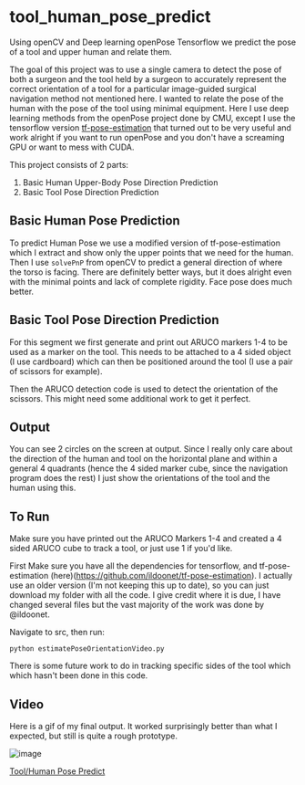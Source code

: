 # tool_human_pose_predict
Using openCV and Deep learning openPose Tensorflow we predict the pose of a tool and upper human and relate them.

The goal of this project was to use a single camera to detect the pose of both a surgeon and the tool held by a surgeon to accurately represent the correct orientation of a tool for a particular image-guided surgical navigation method not mentioned here. I wanted to relate the pose of the human with the pose of the tool using minimal equipment.  Here I use deep learning methods from the openPose project done by CMU, except I use the tensorflow version [tf-pose-estimation](https://github.com/ildoonet/tf-pose-estimation) that turned out to be very useful and work alright if you want to run openPose and you don't have a screaming GPU or want to mess with CUDA.

This project consists of 2 parts:

1) Basic Human Upper-Body Pose Direction Prediction 
2) Basic Tool Pose Direction Prediction

## Basic  Human Pose Prediction

To predict Human Pose we use a modified version of tf-pose-estimation which I extract and show only the upper points that we need for the human.  Then I use `solvePnP` from openCV to predict a general direction of where the torso is facing. There are definitely better ways, but it does alright even with the minimal points and lack of complete rigidity.  Face pose does much better.

## Basic Tool Pose Direction Prediction

For this segment we first generate and print out ARUCO markers 1-4 to be used as a marker on the tool.  This needs to be attached to a 4 sided object (I use cardboard) which can then be positioned around the tool (I use a pair of scissors for example).

Then the ARUCO detection code is used to detect the orientation of the scissors.  This might need some additional work to get it perfect.

## Output

You can see 2 circles on the screen at output.  Since I really only care about the direction of the human and tool on the horizontal plane and within a general 4 quadrants (hence the 4 sided marker cube, since the navigation program does the rest) I just show the orientations of the tool and the human using this. 

## To Run

Make sure you have printed out the ARUCO Markers 1-4 and created a 4 sided ARUCO cube to track a tool, or just use 1 if you'd like.

First Make sure you have all the dependencies for tensorflow, and tf-pose-estimation (here)(https://github.com/ildoonet/tf-pose-estimation).  I actually use an older version (I'm not keeping this up to date), so you can just download my folder with all the code.  I give credit where it is due, I have changed several files but the vast majority of the work was done by @ildoonet.

Navigate to src, then run:

```
python estimatePoseOrientationVideo.py
```

There is some future work to do in tracking specific sides of the tool which which hasn't been done in this code. 

## Video

Here is a gif of my final output.  It worked surprisingly better than what I expected, but still is quite a rough prototype.

![image](https://gifs.com/gif/tool-pose-display-XL3nkW)

[Tool/Human Pose Predict](https://www.youtube.com/watch?v=dwwHXLx3BIo)
